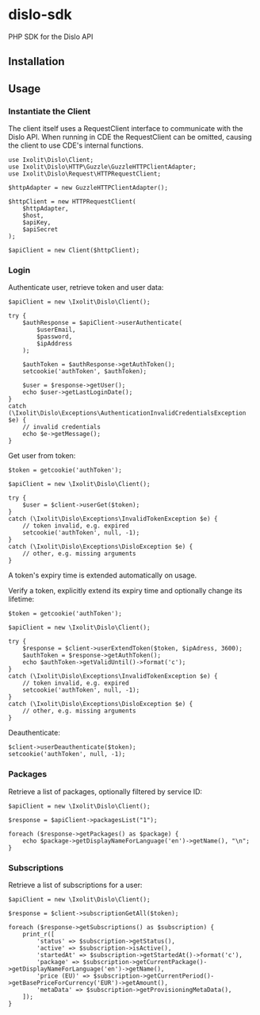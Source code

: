 # dislo-sdk
PHP SDK for the Dislo API

## Installation

## Usage

### Instantiate the Client
The client itself uses a RequestClient interface to communicate with the Dislo API. When running in CDE the RequestClient can be omitted, causing the client to use CDE's internal functions.

    use Ixolit\Dislo\Client;
    use Ixolit\Dislo\HTTP\Guzzle\GuzzleHTTPClientAdapter;
    use Ixolit\Dislo\Request\HTTPRequestClient;
    
    $httpAdapter = new GuzzleHTTPClientAdapter();

    $httpClient = new HTTPRequestClient(
        $httpAdapter,
        $host,
        $apiKey,
        $apiSecret
    );

    $apiClient = new Client($httpClient);

### Login
Authenticate user, retrieve token and user data:

    $apiClient = new \Ixolit\Dislo\Client();

    try {
        $authResponse = $apiClient->userAuthenticate(
            $userEmail,
            $password,
            $ipAddress
        );

        $authToken = $authResponse->getAuthToken();
        setcookie('authToken', $authToken);
        
        $user = $response->getUser();
        echo $user->getLastLoginDate();
    }
    catch (\Ixolit\Dislo\Exceptions\AuthenticationInvalidCredentialsException $e) {
        // invalid credentials
        echo $e->getMessage();
    }

Get user from token:

    $token = getcookie('authToken');

    $apiClient = new \Ixolit\Dislo\Client();
    
    try {
        $user = $client->userGet($token);
    }
    catch (\Ixolit\Dislo\Exceptions\InvalidTokenException $e) {
        // token invalid, e.g. expired
        setcookie('authToken', null, -1);
    }
    catch (\Ixolit\Dislo\Exceptions\DisloException $e) {
        // other, e.g. missing arguments
    }

A token's expiry time is extended automatically on usage.

Verify a token, explicitly extend its expiry time and optionally change its lifetime:

    $token = getcookie('authToken');

    $apiClient = new \Ixolit\Dislo\Client();
    
    try {
        $response = $client->userExtendToken($token, $ipAdress, 3600);
        $authToken = $response->getAuthToken();
        echo $authToken->getValidUntil()->format('c');
    }
    catch (\Ixolit\Dislo\Exceptions\InvalidTokenException $e) {
        // token invalid, e.g. expired
        setcookie('authToken', null, -1);
    }
    catch (\Ixolit\Dislo\Exceptions\DisloException $e) {
        // other, e.g. missing arguments
    }

Deauthenticate:

    $client->userDeauthenticate($token);
    setcookie('authToken', null, -1);

### Packages

Retrieve a list of packages, optionally filtered by service ID:

    $apiClient = new \Ixolit\Dislo\Client();

    $response = $apiClient->packagesList("1");

    foreach ($response->getPackages() as $package) {
        echo $package->getDisplayNameForLanguage('en')->getName(), "\n";
    }

### Subscriptions

Retrieve a list of subscriptions for a user:

    $apiClient = new \Ixolit\Dislo\Client();

    $response = $client->subscriptionGetAll($token);

    foreach ($response->getSubscriptions() as $subscription) {
        print_r([
            'status' => $subscription->getStatus(),
            'active' => $subscription->isActive(),
            'startedAt' => $subscription->getStartedAt()->format('c'),
            'package' => $subscription->getCurrentPackage()->getDisplayNameForLanguage('en')->getName(),
            'price (EU)' => $subscription->getCurrentPeriod()->getBasePriceForCurrency('EUR')->getAmount(),
            'metaData' => $subscription->getProvisioningMetaData(),
        ]);
    }
